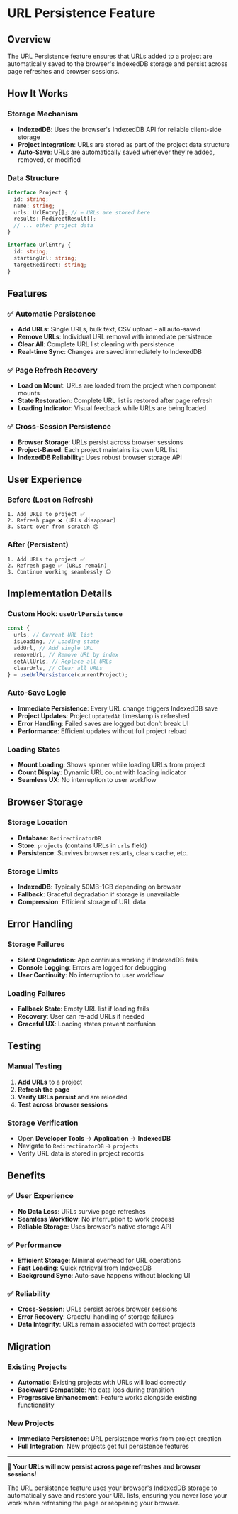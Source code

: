 # URL Persistence Feature

## Overview

The URL Persistence feature ensures that URLs added to a project are automatically saved to the browser's IndexedDB storage and persist across page refreshes and browser sessions.

## How It Works

### Storage Mechanism

- **IndexedDB**: Uses the browser's IndexedDB API for reliable client-side storage
- **Project Integration**: URLs are stored as part of the project data structure
- **Auto-Save**: URLs are automatically saved whenever they're added, removed, or modified

### Data Structure

```typescript
interface Project {
  id: string;
  name: string;
  urls: UrlEntry[]; // ← URLs are stored here
  results: RedirectResult[];
  // ... other project data
}

interface UrlEntry {
  id: string;
  startingUrl: string;
  targetRedirect: string;
}
```

## Features

### ✅ Automatic Persistence

- **Add URLs**: Single URLs, bulk text, CSV upload - all auto-saved
- **Remove URLs**: Individual URL removal with immediate persistence
- **Clear All**: Complete URL list clearing with persistence
- **Real-time Sync**: Changes are saved immediately to IndexedDB

### ✅ Page Refresh Recovery

- **Load on Mount**: URLs are loaded from the project when component mounts
- **State Restoration**: Complete URL list is restored after page refresh
- **Loading Indicator**: Visual feedback while URLs are being loaded

### ✅ Cross-Session Persistence

- **Browser Storage**: URLs persist across browser sessions
- **Project-Based**: Each project maintains its own URL list
- **IndexedDB Reliability**: Uses robust browser storage API

## User Experience

### Before (Lost on Refresh)

```
1. Add URLs to project ✅
2. Refresh page ❌ (URLs disappear)
3. Start over from scratch 😞
```

### After (Persistent)

```
1. Add URLs to project ✅
2. Refresh page ✅ (URLs remain)
3. Continue working seamlessly 😊
```

## Implementation Details

### Custom Hook: `useUrlPersistence`

```typescript
const {
  urls, // Current URL list
  isLoading, // Loading state
  addUrl, // Add single URL
  removeUrl, // Remove URL by index
  setAllUrls, // Replace all URLs
  clearUrls, // Clear all URLs
} = useUrlPersistence(currentProject);
```

### Auto-Save Logic

- **Immediate Persistence**: Every URL change triggers IndexedDB save
- **Project Updates**: Project `updatedAt` timestamp is refreshed
- **Error Handling**: Failed saves are logged but don't break UI
- **Performance**: Efficient updates without full project reload

### Loading States

- **Mount Loading**: Shows spinner while loading URLs from project
- **Count Display**: Dynamic URL count with loading indicator
- **Seamless UX**: No interruption to user workflow

## Browser Storage

### Storage Location

- **Database**: `RedirectinatorDB`
- **Store**: `projects` (contains URLs in `urls` field)
- **Persistence**: Survives browser restarts, clears cache, etc.

### Storage Limits

- **IndexedDB**: Typically 50MB-1GB depending on browser
- **Fallback**: Graceful degradation if storage is unavailable
- **Compression**: Efficient storage of URL data

## Error Handling

### Storage Failures

- **Silent Degradation**: App continues working if IndexedDB fails
- **Console Logging**: Errors are logged for debugging
- **User Continuity**: No interruption to user workflow

### Loading Failures

- **Fallback State**: Empty URL list if loading fails
- **Recovery**: User can re-add URLs if needed
- **Graceful UX**: Loading states prevent confusion

## Testing

### Manual Testing

1. **Add URLs** to a project
2. **Refresh the page**
3. **Verify URLs persist** and are reloaded
4. **Test across browser sessions**

### Storage Verification

- Open **Developer Tools** → **Application** → **IndexedDB**
- Navigate to `RedirectinatorDB` → `projects`
- Verify URL data is stored in project records

## Benefits

### ✅ User Experience

- **No Data Loss**: URLs survive page refreshes
- **Seamless Workflow**: No interruption to work process
- **Reliable Storage**: Uses browser's native storage API

### ✅ Performance

- **Efficient Storage**: Minimal overhead for URL operations
- **Fast Loading**: Quick retrieval from IndexedDB
- **Background Sync**: Auto-save happens without blocking UI

### ✅ Reliability

- **Cross-Session**: URLs persist across browser sessions
- **Error Recovery**: Graceful handling of storage failures
- **Data Integrity**: URLs remain associated with correct projects

## Migration

### Existing Projects

- **Automatic**: Existing projects with URLs will load correctly
- **Backward Compatible**: No data loss during transition
- **Progressive Enhancement**: Feature works alongside existing functionality

### New Projects

- **Immediate Persistence**: URL persistence works from project creation
- **Full Integration**: New projects get full persistence features

---

**🎉 Your URLs will now persist across page refreshes and browser sessions!**

The URL persistence feature uses your browser's IndexedDB storage to automatically save and restore your URL lists, ensuring you never lose your work when refreshing the page or reopening your browser.

